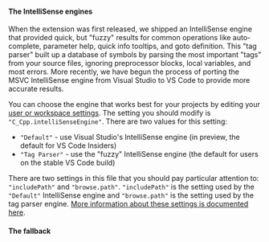 #### The IntelliSense engines

When the extension was first released, we shipped an IntelliSense engine that provided quick, but "fuzzy" results for common operations like auto-complete, parameter help, quick info tooltips, and goto definition. This "tag parser" built up a database of symbols by parsing the most important "tags" from your source files, ignoring preprocessor blocks, local variables, and most errors. More recently, we have begun the process of porting the MSVC IntelliSense engine from Visual Studio to VS Code to provide more accurate results. 

You can choose the engine that works best for your projects by editing your [user or workspace settings](https://code.visualstudio.com/docs/getstarted/settings). The setting you should modify is `"C_Cpp.intelliSenseEngine"`. There are two values for this setting:

* `"Default"` - use Visual Studio's IntelliSense engine (in preview, the default for VS Code Insiders)
* `"Tag Parser"` - use the "fuzzy" IntelliSense engine (the default for users on the stable VS Code build)

There are two settings in this file that you should pay particular attention to: `"includePath"` and `"browse.path"`.  `"includePath"` is the setting used by the `"Default"` IntelliSense engine and `"browse.path"` is the setting used by the tag parser engine.  [More information about these settings is documented here](https://github.com/Microsoft/vscode-cpptools/blob/master/Documentation/LanguageServer/FAQ.md#what-is-the-difference-between-includepath-and-browsepath-in-c_cpp_propertiesjson).

#### The fallback 